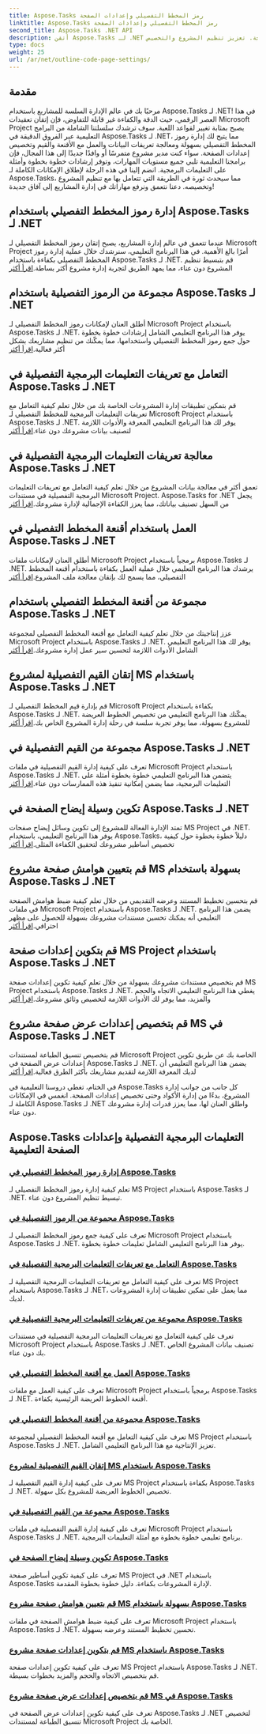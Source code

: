 ```yaml
---
title: Aspose.Tasks رمز المخطط التفصيلي وإعدادات الصفحة
linktitle: Aspose.Tasks رمز المخطط التفصيلي وإعدادات الصفحة
second_title: Aspose.Tasks .NET API
description: أتقن Aspose.Tasks لـ .NET من خلال برامج تعليمية حول أكواد المخطط التفصيلي والجمع والتعريفات والأقنعة وإعدادات الصفحة. تعزيز تنظيم المشروع والتخصيص.
type: docs
weight: 25
url: /ar/net/outline-code-page-settings/
---
```

## مقدمة
مرحبًا بك في عالم الإدارة السلسة للمشاريع باستخدام Aspose.Tasks لـ .NET! في هذا العصر الرقمي، حيث الدقة والكفاءة غير قابلة للتفاوض، فإن إتقان تعقيدات Microsoft Project يصبح بمثابة تغيير لقواعد اللعبة. سوف ترشدك سلسلتنا الشاملة من البرامج التعليمية عبر الفروق الدقيقة في Aspose.Tasks لـ .NET، مما يتيح لك إدارة رموز المخطط التفصيلي بسهولة ومعالجة تعريفات البيانات والعمل مع الأقنعة والقيم وتخصيص إعدادات الصفحة. سواء كنت مدير مشروع متمرسًا أو وافدًا جديدًا إلى هذا المجال، فإن برامجنا التعليمية تلبي جميع مستويات المهارات، وتوفر إرشادات خطوة بخطوة وأمثلة على التعليمات البرمجية. انضم إلينا في هذه الرحلة لإطلاق الإمكانات الكاملة لـ Aspose.Tasks، مما سيحدث ثورة في الطريقة التي تتعامل بها مع تنظيم المشروع وتخصيصه. دعنا نتعمق ونرفع مهاراتك في إدارة المشاريع إلى آفاق جديدة!
## إدارة رموز المخطط التفصيلي باستخدام Aspose.Tasks لـ .NET
عندما تتعمق في عالم إدارة المشاريع، يصبح إتقان رموز المخطط التفصيلي لـ Microsoft Project أمرًا بالغ الأهمية. في هذا البرنامج التعليمي، سنرشدك خلال عملية إدارة رموز المخطط التفصيلي بكفاءة باستخدام Aspose.Tasks لـ .NET. قم بتبسيط تنظيم المشروع دون عناء، مما يمهد الطريق لتجربة إدارة مشروع أكثر بساطة.[اقرأ أكثر](./outline-codes/)

## مجموعة من الرموز التفصيلية باستخدام Aspose.Tasks لـ .NET
 أطلق العنان لإمكانات رموز المخطط التفصيلي لـ Microsoft Project باستخدام Aspose.Tasks لـ .NET. يوفر هذا البرنامج التعليمي الشامل إرشادات خطوة بخطوة حول جمع رموز المخطط التفصيلي واستخدامها، مما يمكّنك من تنظيم مشاريعك بشكل أكثر فعالية.[اقرأ أكثر](./outline-code-collection/)

## التعامل مع تعريفات التعليمات البرمجية التفصيلية في Aspose.Tasks لـ .NET
 قم بتمكين تطبيقات إدارة المشروعات الخاصة بك من خلال تعلم كيفية التعامل مع تعريفات التعليمات البرمجية للمخطط التفصيلي لـ Microsoft Project باستخدام Aspose.Tasks لـ .NET. يوفر لك هذا البرنامج التعليمي المعرفة والأدوات اللازمة لتصنيف بيانات مشروعك دون عناء.[اقرأ أكثر](./outline-code-definitions/)

## معالجة تعريفات التعليمات البرمجية التفصيلية في Aspose.Tasks لـ .NET
 تعمق أكثر في معالجة بيانات المشروع من خلال تعلم كيفية التعامل مع تعريفات التعليمات البرمجية التفصيلية في مستندات Microsoft Project. Aspose.Tasks for .NET يجعل من السهل تصنيف بياناتك، مما يعزز الكفاءة الإجمالية لإدارة مشروعك.[اقرأ أكثر](./outline-code-definition-collection/)

## العمل باستخدام أقنعة المخطط التفصيلي في Aspose.Tasks لـ .NET
 أطلق العنان لإمكانات ملفات Microsoft Project برمجياً باستخدام Aspose.Tasks لـ .NET. يرشدك هذا البرنامج التعليمي خلال عملية العمل بكفاءة باستخدام أقنعة المخطط التفصيلي، مما يسمح لك بإتقان معالجة ملف المشروع.[اقرأ أكثر](./outline-masks/)

## مجموعة من أقنعة المخطط التفصيلي باستخدام Aspose.Tasks لـ .NET
 عزز إنتاجيتك من خلال تعلم كيفية التعامل مع أقنعة المخطط التفصيلي لمجموعة Microsoft Project باستخدام Aspose.Tasks لـ .NET. يوفر لك هذا البرنامج التعليمي الشامل الأدوات اللازمة لتحسين سير عمل إدارة مشروعك.[اقرأ أكثر](./outline-mask-collection/)

## إتقان القيم التفصيلية لمشروع MS باستخدام Aspose.Tasks لـ .NET
قم بإدارة قيم المخطط التفصيلي لـ Microsoft Project بكفاءة باستخدام Aspose.Tasks لـ .NET. يمكّنك هذا البرنامج التعليمي من تخصيص الخطوط العريضة للمشروع بسهولة، مما يوفر تجربة سلسة في رحلة إدارة المشروع الخاص بك.[اقرأ أكثر](./outline-values/)

## مجموعة من القيم التفصيلية في Aspose.Tasks لـ .NET
 تعرف على كيفية إدارة القيم التفصيلية في ملفات Microsoft Project باستخدام Aspose.Tasks لـ .NET. يتضمن هذا البرنامج التعليمي خطوة بخطوة أمثلة على التعليمات البرمجية، مما يضمن إمكانية تنفيذ هذه الممارسات دون عناء.[اقرأ أكثر](./outline-value-collection/)

## تكوين وسيلة إيضاح الصفحة في Aspose.Tasks لـ .NET
 تمتد الإدارة الفعالة للمشروع إلى تكوين وسائل إيضاح صفحات MS Project في .NET. يوفر هذا البرنامج التعليمي، باستخدام Aspose.Tasks، دليلاً خطوة بخطوة حول كيفية تخصيص أساطير مشروعك لتحقيق الكفاءة المثلى.[اقرأ أكثر](./page-legend/)

## قم بتعيين هوامش صفحة مشروع MS بسهولة باستخدام Aspose.Tasks لـ .NET
قم بتحسين تخطيط المستند وعرضه التقديمي من خلال تعلم كيفية ضبط هوامش الصفحة في ملفات Microsoft Project باستخدام Aspose.Tasks لـ .NET. يضمن هذا البرنامج التعليمي أنه يمكنك تحسين مستندات مشروعك بسهولة للحصول على مظهر احترافي.[اقرأ أكثر](./page-margins/)

## قم بتكوين إعدادات صفحة MS Project باستخدام Aspose.Tasks لـ .NET
 قم بتخصيص مستندات مشروعك بسهولة من خلال تعلم كيفية تكوين إعدادات صفحة MS Project باستخدام Aspose.Tasks لـ .NET. يغطي هذا البرنامج التعليمي الاتجاه والحجم والمزيد، مما يوفر لك الأدوات اللازمة لتخصيص وثائق مشروعك.[اقرأ أكثر](./page-settings/)

## قم بتخصيص إعدادات عرض صفحة مشروع MS في Aspose.Tasks لـ .NET
 قم بتخصيص تنسيق الطباعة لمستندات Microsoft Project الخاصة بك عن طريق تكوين إعدادات عرض الصفحة في Aspose.Tasks لـ .NET. يضمن هذا البرنامج التعليمي أن لديك المعرفة اللازمة لتقديم مشاريعك بأكثر الطرق فعالية.[اقرأ أكثر](./page-view-settings/)

في الختام، تغطي دروسنا التعليمية في Aspose.Tasks كل جانب من جوانب إدارة المشروع، بدءًا من إدارة الأكواد وحتى تخصيص إعدادات الصفحة. انغمس في الإمكانات الكاملة لـ Aspose.Tasks لـ .NET واطلق العنان لها، مما يعزز قدرات إدارة مشروعك دون عناء.
## Aspose.Tasks التعليمات البرمجية التفصيلية وإعدادات الصفحة التعليمية
### [إدارة رموز المخطط التفصيلي في Aspose.Tasks](./outline-codes/)
تعلم كيفية إدارة رموز المخطط التفصيلي لـ MS Project باستخدام Aspose.Tasks لـ .NET. تبسيط تنظيم المشروع دون عناء.
### [مجموعة من الرموز التفصيلية في Aspose.Tasks](./outline-code-collection/)
تعرف على كيفية جمع رموز المخطط التفصيلي لـ Microsoft Project باستخدام Aspose.Tasks لـ .NET. يوفر هذا البرنامج التعليمي الشامل تعليمات خطوة بخطوة.
### [التعامل مع تعريفات التعليمات البرمجية التفصيلية في Aspose.Tasks](./outline-code-definitions/)
تعرف على كيفية التعامل مع تعريفات التعليمات البرمجية التفصيلية لـ MS Project باستخدام Aspose.Tasks لـ .NET، مما يعمل على تمكين تطبيقات إدارة المشروعات لديك.
### [مجموعة من تعريفات التعليمات البرمجية التفصيلية في Aspose.Tasks](./outline-code-definition-collection/)
تعرف على كيفية التعامل مع تعريفات التعليمات البرمجية التفصيلية في مستندات Microsoft Project باستخدام Aspose.Tasks لـ .NET. تصنيف بيانات المشروع الخاص بك دون عناء.
### [العمل مع أقنعة المخطط التفصيلي في Aspose.Tasks](./outline-masks/)
تعرف على كيفية العمل مع ملفات Microsoft Project برمجياً باستخدام Aspose.Tasks لـ .NET. أقنعة الخطوط العريضة الرئيسية بكفاءة.
### [مجموعة من أقنعة المخطط التفصيلي في Aspose.Tasks](./outline-mask-collection/)
تعرف على كيفية التعامل مع أقنعة المخطط التفصيلي لمجموعة MS Project باستخدام Aspose.Tasks لـ .NET. تعزيز الإنتاجية مع هذا البرنامج التعليمي الشامل.
### [إتقان القيم التفصيلية لمشروع MS باستخدام Aspose.Tasks](./outline-values/)
تعرف على كيفية إدارة القيم التفصيلية لـ MS Project بكفاءة باستخدام Aspose.Tasks لـ .NET. تخصيص الخطوط العريضة للمشروع بكل سهولة.
### [مجموعة من القيم التفصيلية في Aspose.Tasks](./outline-value-collection/)
تعرف على كيفية إدارة القيم التفصيلية في ملفات Microsoft Project باستخدام Aspose.Tasks لـ .NET. برنامج تعليمي خطوة بخطوة مع أمثلة التعليمات البرمجية.
### [تكوين وسيلة إيضاح الصفحة في Aspose.Tasks](./page-legend/)
تعرف على كيفية تكوين أساطير صفحة MS Project في .NET باستخدام Aspose.Tasks لإدارة المشروعات بكفاءة. دليل خطوة بخطوة المقدمة.
### [قم بتعيين هوامش صفحة مشروع MS بسهولة باستخدام Aspose.Tasks](./page-margins/)
تعرف على كيفية ضبط هوامش الصفحة في ملفات Microsoft Project باستخدام Aspose.Tasks لـ .NET. تحسين تخطيط المستند وعرضه بسهولة.
### [قم بتكوين إعدادات صفحة مشروع MS باستخدام Aspose.Tasks](./page-settings/)
تعرف على كيفية تكوين إعدادات صفحة MS Project باستخدام Aspose.Tasks لـ .NET. قم بتخصيص الاتجاه والحجم والمزيد بخطوات بسيطة.
### [قم بتخصيص إعدادات عرض صفحة مشروع MS في Aspose.Tasks](./page-view-settings/)
تعرف على كيفية تكوين إعدادات عرض الصفحة في Aspose.Tasks لـ .NET لتخصيص تنسيق الطباعة لمستندات Microsoft Project الخاصة بك.